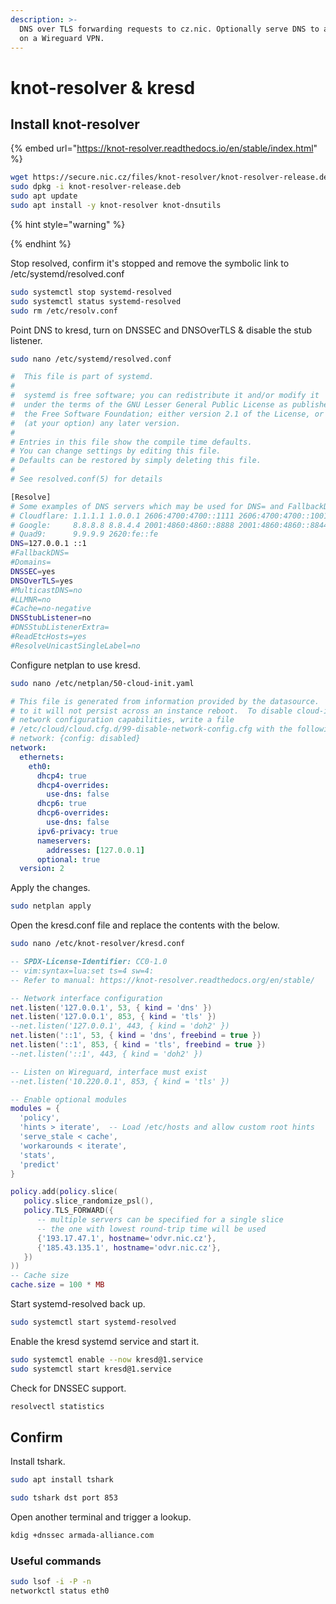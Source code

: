 ```yaml
---
description: >-
  DNS over TLS forwarding requests to cz.nic. Optionally serve DNS to a client
  on a Wireguard VPN.
---
```


# knot-resolver & kresd

## Install knot-resolver

{% embed url="https://knot-resolver.readthedocs.io/en/stable/index.html" %}

```bash
wget https://secure.nic.cz/files/knot-resolver/knot-resolver-release.deb
sudo dpkg -i knot-resolver-release.deb
sudo apt update
sudo apt install -y knot-resolver knot-dnsutils
```

{% hint style="warning" %}
 
{% endhint %}

Stop resolved, confirm it's stopped and remove the symbolic link to /etc/systemd/resolved.conf

```bash
sudo systemctl stop systemd-resolved
sudo systemctl status systemd-resolved
sudo rm /etc/resolv.conf
```

Point DNS to kresd, turn on DNSSEC and DNSOverTLS & disable the stub listener.

```bash
sudo nano /etc/systemd/resolved.conf 
```

```bash
#  This file is part of systemd.
#
#  systemd is free software; you can redistribute it and/or modify it
#  under the terms of the GNU Lesser General Public License as published by
#  the Free Software Foundation; either version 2.1 of the License, or
#  (at your option) any later version.
#
# Entries in this file show the compile time defaults.
# You can change settings by editing this file.
# Defaults can be restored by simply deleting this file.
#
# See resolved.conf(5) for details

[Resolve]
# Some examples of DNS servers which may be used for DNS= and FallbackDNS=:
# Cloudflare: 1.1.1.1 1.0.0.1 2606:4700:4700::1111 2606:4700:4700::1001
# Google:     8.8.8.8 8.8.4.4 2001:4860:4860::8888 2001:4860:4860::8844
# Quad9:      9.9.9.9 2620:fe::fe
DNS=127.0.0.1 ::1
#FallbackDNS=
#Domains=
DNSSEC=yes
DNSOverTLS=yes
#MulticastDNS=no
#LLMNR=no
#Cache=no-negative
DNSStubListener=no
#DNSStubListenerExtra=
#ReadEtcHosts=yes
#ResolveUnicastSingleLabel=no
```

Configure netplan to use kresd.

```bash
sudo nano /etc/netplan/50-cloud-init.yaml
```

```yaml
# This file is generated from information provided by the datasource.  Changes
# to it will not persist across an instance reboot.  To disable cloud-init's
# network configuration capabilities, write a file
# /etc/cloud/cloud.cfg.d/99-disable-network-config.cfg with the following:
# network: {config: disabled}
network:
  ethernets:
    eth0:
      dhcp4: true
      dhcp4-overrides:
        use-dns: false
      dhcp6: true
      dhcp6-overrides:
        use-dns: false
      ipv6-privacy: true
      nameservers:
        addresses: [127.0.0.1]
      optional: true
  version: 2
```

Apply the changes.

```bash
sudo netplan apply
```

Open the kresd.conf file and replace the contents with the below.

```bash
sudo nano /etc/knot-resolver/kresd.conf
```

```lua
-- SPDX-License-Identifier: CC0-1.0
-- vim:syntax=lua:set ts=4 sw=4:
-- Refer to manual: https://knot-resolver.readthedocs.org/en/stable/

-- Network interface configuration
net.listen('127.0.0.1', 53, { kind = 'dns' })
net.listen('127.0.0.1', 853, { kind = 'tls' })
--net.listen('127.0.0.1', 443, { kind = 'doh2' })
net.listen('::1', 53, { kind = 'dns', freebind = true })
net.listen('::1', 853, { kind = 'tls', freebind = true })
--net.listen('::1', 443, { kind = 'doh2' })

-- Listen on Wireguard, interface must exist
--net.listen('10.220.0.1', 853, { kind = 'tls' })

-- Enable optional modules
modules = {
  'policy',
  'hints > iterate',  -- Load /etc/hosts and allow custom root hints
  'serve_stale < cache',
  'workarounds < iterate',
  'stats',
  'predict'
}

policy.add(policy.slice(
   policy.slice_randomize_psl(),
   policy.TLS_FORWARD({
      -- multiple servers can be specified for a single slice
      -- the one with lowest round-trip time will be used
      {'193.17.47.1', hostname='odvr.nic.cz'},
      {'185.43.135.1', hostname='odvr.nic.cz'},
   })
))
-- Cache size
cache.size = 100 * MB
```

Start systemd-resolved back up.

```bash
sudo systemctl start systemd-resolved
```

Enable the kresd systemd service and start it.

```bash
sudo systemctl enable --now kresd@1.service
sudo systemctl start kresd@1.service
```

Check for DNSSEC support.

```bash
resolvectl statistics
```

## Confirm

Install tshark.

```bash
sudo apt install tshark
```

```bash
sudo tshark dst port 853
```

Open another terminal and trigger a lookup.

```bash
kdig +dnssec armada-alliance.com
```

### Useful commands

```bash
sudo lsof -i -P -n
networkctl status eth0
```

